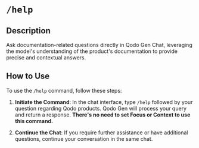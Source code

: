# `/help` 

## Description
Ask documentation-related questions directly in Qodo Gen Chat, leveraging the model's understanding of the product's documentation to provide precise and contextual answers.

## How to Use
To use the `/help` command, follow these steps:

1. **Initiate the Command**: In the chat interface, type `/help` followed by your question regarding Qodo products. Qodo Gen will process your query and return a response. **There's no need to set Focus or Context to use this command.**

2. **Continue the Chat**: If you require further assistance or have additional questions, continue your conversation in the same chat.